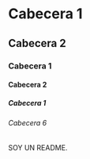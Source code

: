 # Cabecera 1

## Cabecera 2

### Cabecera 1

#### Cabecera 2

##### Cabecera 1

###### Cabecera 6

SOY UN README.
